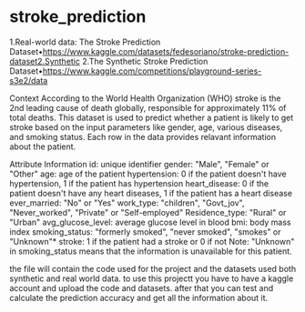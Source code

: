 # stroke_prediction

1.Real-world data: The Stroke Prediction Dataset•https://www.kaggle.com/datasets/fedesoriano/stroke-prediction-dataset2.Synthetic
2.The Synthetic Stroke Prediction Dataset•https://www.kaggle.com/competitions/playground-series-s3e2/data

Context
According to the World Health Organization (WHO) stroke is the 2nd leading cause of death globally, responsible for approximately 11% of total deaths. This dataset is used to predict whether a patient is likely to get stroke based on the input parameters like gender, age, various diseases, and smoking status. Each row in the data provides relavant information about the patient.

Attribute Information
id: unique identifier
gender: "Male", "Female" or "Other"
age: age of the patient
hypertension: 0 if the patient doesn't have hypertension, 1 if the patient has hypertension
heart_disease: 0 if the patient doesn't have any heart diseases, 1 if the patient has a heart disease
ever_married: "No" or "Yes"
work_type: "children", "Govt_jov", "Never_worked", "Private" or "Self-employed"
Residence_type: "Rural" or "Urban"
avg_glucose_level: average glucose level in blood
bmi: body mass index
smoking_status: "formerly smoked", "never smoked", "smokes" or "Unknown"*
stroke: 1 if the patient had a stroke or 0 if not
Note: "Unknown" in smoking_status means that the information is unavailable for this patient.

the file will contain the code used for the project and the datasets used both synthetic and real world data.
to use this projectt you have to have a kaggle account and upload the code and datasets.
after that you can test and calculate the prediction accuracy and get all the information about it.
